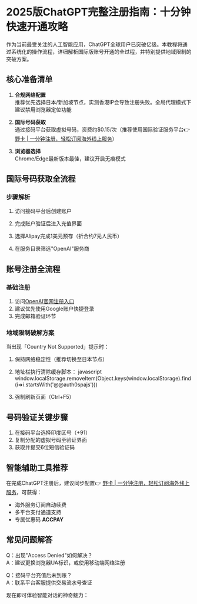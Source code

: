 # 2025版ChatGPT完整注册指南：十分钟快速开通攻略

作为当前最受关注的人工智能应用，ChatGPT全球用户已突破亿级。本教程将通过系统化的操作流程，详细解析国际版账号开通的全过程，并特别提供地域限制的突破方案。

## 核心准备清单
1. **合规网络配置**  
   推荐优先选择日本/新加坡节点，实测香港IP会导致注册失败。全局代理模式下建议禁用浏览器定位功能

2. **国际号码获取**  
   通过接码平台获取虚拟号码，资费约$0.15/次（推荐使用国际验证服务平台👉 [野卡 | 一分钟注册，轻松订阅海外线上服务](https://bbtdd.com/yeka)）

3. **浏览器选择**  
   Chrome/Edge最新版本最佳，建议开启无痕模式

## 国际号码获取全流程
### 步骤解析
1. 访问接码平台后创建账户
2. 完成账户验证后进入充值界面

3. 选择Alipay完成1美元预存（折合约7元人民币）
4. 在服务目录筛选"OpenAI"服务商

## 账号注册全流程
### 基础注册
1. 访问[OpenAI官网注册入口](https://beta.openai.com/signup)
2. 建议优先使用Google账户快捷登录
3. 完成邮箱验证环节



### 地域限制破解方案
当出现「Country Not Supported」提示时：
1. 保持网络稳定性（推荐切换至日本节点）
2. 地址栏执行清除缓存脚本：
javascript
window.localStorage.removeItem(Object.keys(window.localStorage).find(i=>i.startsWith('@@auth0spajs')))

3. 强制刷新页面（Ctrl+F5）

## 号码验证关键步骤
1. 在接码平台选择印度区号（+91）
2. 复制分配的虚拟号码至验证界面
3. 获取并提交6位短信验证码



## 智能辅助工具推荐
在完成ChatGPT注册后，建议同步配置👉 [野卡 | 一分钟注册，轻松订阅海外线上服务](https://bbtdd.com/yeka)，可获得：
- 海外服务订阅自动续费
- 多平台支付通道支持
- 专属优惠码 **ACCPAY**

## 常见问题解答
Q：出现"Access Denied"如何解决？  
A：建议更换浏览器UA标识，或使用移动端网络注册

Q：接码平台充值后未到账？  
A：联系平台客服提供交易流水号查证

现在即可体验智能对话的神奇魅力：